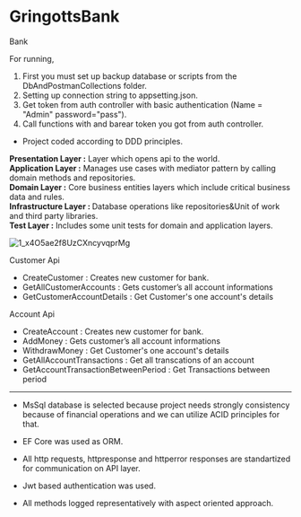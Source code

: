 # GringottsBank
 
Bank

For running, 

1. First you must set up backup database or scripts from the DbAndPostmanCollections folder. <br/>
2. Setting up connection string to appsetting.json. <br/>
3. Get token from auth controller with basic authentication (Name = "Admin" password="pass"). <br/>
4. Call functions with and barear token you got from auth controller. <br/>


* Project coded according to DDD principles.

<b>Presentation Layer   :</b> Layer which opens api to the world. <br/>
<b>Application Layer    :</b> Manages use cases with mediator pattern by calling domain methods and repositories. <br/>
<b>Domain Layer         :</b> Core business entities layers which include critical business data and rules. <br/>
<b>Infrastructure Layer : </b> Database operations like repositories&Unit of work and third party libraries. <br/>
<b>Test Layer           :</b> Includes some unit tests for domain and application layers. <br/>


![1_x4O5ae2f8UzCXncyvqprMg](https://user-images.githubusercontent.com/45563744/150317081-2e3e26ed-1294-4b6d-bd04-e8fcac3651bf.jpeg)

Customer Api

- CreateCustomer : Creates new customer for bank.
- GetAllCustomerAccounts : Gets customer’s all account informations
- GetCustomerAccountDetails : Get Customer's one account's details

Account Api

- CreateAccount : Creates new customer for bank.
- AddMoney : Gets customer’s all account informations
- WithdrawMoney : Get Customer's one account's details
- GetAllAccountTransactions : Get all transcations of an account
- GetAccountTransactionBetweenPeriod : Get Transactions between period 

-------------------------------------------------------------------------------

* MsSql database is selected because project needs strongly consistency because of financial operations and we can utilize ACID principles for that.

* EF Core was used as ORM.

* All http requests, httpresponse and httperror responses are standartized for communication on API layer.

* Jwt based authentication was used.

* All methods logged representatively with aspect oriented approach.




